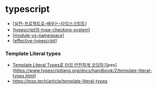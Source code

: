 # typescript

- [[실전-프로젝트로-배우는-타입스크립트]]
- [[typescript의-type-checking-system]]
- [[module-vs-namespace]]
- [[effective-typescript]]

### Template Literal types

- [Template Literal Types로 타입 안전하게 코딩하기](https://toss.tech/article/template-literal-types)pes](https://www.typescriptlang.org/docs/handbook/2/template-literal-types.html)
- https://toss.tech/article/template-literal-types

[//begin]: # "Autogenerated link references for markdown compatibility"
[실전-프로젝트로-배우는-타입스크립트]: docs/typescript/실전-프로젝트로-배우는-타입스크립트.md "실전 프로젝트로 배우는 타입스크립트"
[typescript의-type-checking-system]: typescript의-type-checking-system.md "typescript의 type checking system"
[module-vs-namespace]: module-vs-namespace.md "module-vs-namespace"
[effective-typescript]: docs/typescript/effective-typescript.md "effective typescript"
[//end]: # "Autogenerated link references"